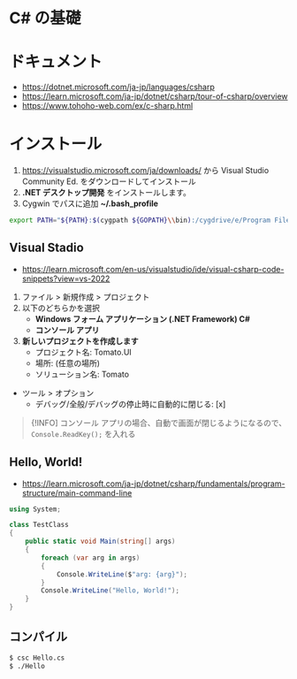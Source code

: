 # C# の基礎
# ドキュメント
- https://dotnet.microsoft.com/ja-jp/languages/csharp
- https://learn.microsoft.com/ja-jp/dotnet/csharp/tour-of-csharp/overview
- https://www.tohoho-web.com/ex/c-sharp.html
# インストール
1. https://visualstudio.microsoft.com/ja/downloads/ から Visual Studio Community Ed. をダウンロードしてインストール
2. **.NET デスクトップ開発** をインストールします。
3. Cygwin でパスに追加 **~/.bash_profile**

```bash
export PATH="${PATH}:$(cygpath ${GOPATH}\\bin):/cygdrive/e/Program Files/Microsoft Visual Studio/2022/Community/MSBuild/Current/Bin/Roslyn"
```
## Visual Stadio
- https://learn.microsoft.com/en-us/visualstudio/ide/visual-csharp-code-snippets?view=vs-2022
1. ファイル > 新規作成 > プロジェクト
2. 以下のどちらかを選択
   - **Windows フォーム アプリケーション (.NET Framework) C#**
   - **コンソール アプリ**
3. **新しいプロジェクトを作成します**
   - プロジェクト名: Tomato.UI
   - 場所: (任意の場所)
   - ソリューション名: Tomato

- ツール > オプション
  - デバッグ/全般/デバッグの停止時に自動的に閉じる: [x]

> {!INFO]
> コンソール アプリの場合、自動で画面が閉じるようになるので、`Console.ReadKey();` を入れる

## Hello, World!
- https://learn.microsoft.com/ja-jp/dotnet/csharp/fundamentals/program-structure/main-command-line

```cs
using System;

class TestClass
{
    public static void Main(string[] args)
    {
        foreach (var arg in args)
        {
            Console.WriteLine($"arg: {arg}");
        }
        Console.WriteLine("Hello, World!");
    }
}
```

## コンパイル
```bash
$ csc Hello.cs
$ ./Hello
```
